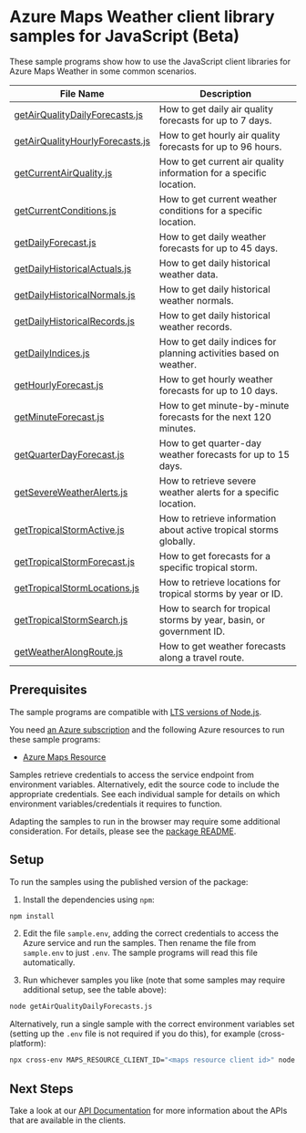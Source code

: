 # Azure Maps Weather client library samples for JavaScript (Beta)

These sample programs show how to use the JavaScript client libraries for Azure Maps Weather in some common scenarios.

| **File Name**                                             | **Description**                                                    |
|-----------------------------------------------------------|--------------------------------------------------------------------|
| [getAirQualityDailyForecasts.js][getairqualitydaily]      | How to get daily air quality forecasts for up to 7 days.           |
| [getAirQualityHourlyForecasts.js][getairqualityhourly]    | How to get hourly air quality forecasts for up to 96 hours.        |
| [getCurrentAirQuality.js][getcurrentairquality]           | How to get current air quality information for a specific location. |
| [getCurrentConditions.js][getcurrentconditions]           | How to get current weather conditions for a specific location.     |
| [getDailyForecast.js][getdailyforecast]                   | How to get daily weather forecasts for up to 45 days.              |
| [getDailyHistoricalActuals.js][getdailyhistoricalactuals] | How to get daily historical weather data.                          |
| [getDailyHistoricalNormals.js][getdailyhistoricalnormals] | How to get daily historical weather normals.                       |
| [getDailyHistoricalRecords.js][getdailyhistoricalrecords] | How to get daily historical weather records.                       |
| [getDailyIndices.js][getdailyindices]                     | How to get daily indices for planning activities based on weather. |
| [getHourlyForecast.js][gethourlyforecast]                 | How to get hourly weather forecasts for up to 10 days.             |
| [getMinuteForecast.js][getminuteforecast]                 | How to get minute-by-minute forecasts for the next 120 minutes.    |
| [getQuarterDayForecast.js][getquarterdayforecast]         | How to get quarter-day weather forecasts for up to 15 days.        |
| [getSevereWeatherAlerts.js][getsevereweatheralerts]       | How to retrieve severe weather alerts for a specific location.     |
| [getTropicalStormActive.js][gettropicalstormactive]       | How to retrieve information about active tropical storms globally. |
| [getTropicalStormForecast.js][gettropicalstormforecast]   | How to get forecasts for a specific tropical storm.                |
| [getTropicalStormLocations.js][gettropicalstormlocations] | How to retrieve locations for tropical storms by year or ID.       |
| [getTropicalStormSearch.js][gettropicalstormsearch]       | How to search for tropical storms by year, basin, or government ID. |
| [getWeatherAlongRoute.js][getweatheralongroute]           | How to get weather forecasts along a travel route.                 |

## Prerequisites

The sample programs are compatible with [LTS versions of Node.js](https://github.com/nodejs/release#release-schedule).

You need [an Azure subscription][freesub] and the following Azure resources to run these sample programs:

- [Azure Maps Resource][createinstance_azuremapsresource]

Samples retrieve credentials to access the service endpoint from environment variables. Alternatively, edit the source code to include the appropriate credentials. See each individual sample for details on which environment variables/credentials it requires to function.

Adapting the samples to run in the browser may require some additional consideration. For details, please see the [package README][package].

## Setup

To run the samples using the published version of the package:

1. Install the dependencies using `npm`:

```bash
npm install
```

2. Edit the file `sample.env`, adding the correct credentials to access the Azure service and run the samples. Then rename the file from `sample.env` to just `.env`. The sample programs will read this file automatically.

3. Run whichever samples you like (note that some samples may require additional setup, see the table above):

```bash
node getAirQualityDailyForecasts.js
```

Alternatively, run a single sample with the correct environment variables set (setting up the `.env` file is not required if you do this), for example (cross-platform):

```bash
npx cross-env MAPS_RESOURCE_CLIENT_ID="<maps resource client id>" node getAirQualityDailyForecasts.js
```

## Next Steps

Take a look at our [API Documentation][apiref] for more information about the APIs that are available in the clients.

[getairqualitydaily]: https://github.com/Azure/azure-sdk-for-js/blob/main/sdk/maps/maps-weather-rest/samples/v1-beta/javascript/getAirQualityDailyForecasts.js
[getairqualityhourly]: https://github.com/Azure/azure-sdk-for-js/blob/main/sdk/maps/maps-weather-rest/samples/v1-beta/javascript/getAirQualityHourlyForecasts.js
[getcurrentairquality]: https://github.com/Azure/azure-sdk-for-js/blob/main/sdk/maps/maps-weather-rest/samples/v1-beta/javascript/getCurrentAirQuality.js
[getcurrentconditions]: https://github.com/Azure/azure-sdk-for-js/blob/main/sdk/maps/maps-weather-rest/samples/v1-beta/javascript/getCurrentConditions.js
[getdailyforecast]: https://github.com/Azure/azure-sdk-for-js/blob/main/sdk/maps/maps-weather-rest/samples/v1-beta/javascript/getDailyForecast.js
[getdailyhistoricalactuals]: https://github.com/Azure/azure-sdk-for-js/blob/main/sdk/maps/maps-weather-rest/samples/v1-beta/javascript/getDailyHistoricalActuals.js
[getdailyhistoricalnormals]: https://github.com/Azure/azure-sdk-for-js/blob/main/sdk/maps/maps-weather-rest/samples/v1-beta/javascript/getDailyHistoricalNormals.js
[getdailyhistoricalrecords]: https://github.com/Azure/azure-sdk-for-js/blob/main/sdk/maps/maps-weather-rest/samples/v1-beta/javascript/getDailyHistoricalRecords.js
[getdailyindices]: https://github.com/Azure/azure-sdk-for-js/blob/main/sdk/maps/maps-weather-rest/samples/v1-beta/javascript/getDailyIndices.js
[gethourlyforecast]: https://github.com/Azure/azure-sdk-for-js/blob/main/sdk/maps/maps-weather-rest/samples/v1-beta/javascript/getHourlyForecast.js
[getminuteforecast]: https://github.com/Azure/azure-sdk-for-js/blob/main/sdk/maps/maps-weather-rest/samples/v1-beta/javascript/getMinuteForecast.js
[getquarterdayforecast]: https://github.com/Azure/azure-sdk-for-js/blob/main/sdk/maps/maps-weather-rest/samples/v1-beta/javascript/getQuarterDayForecast.js
[getsevereweatheralerts]: https://github.com/Azure/azure-sdk-for-js/blob/main/sdk/maps/maps-weather-rest/samples/v1-beta/javascript/getSevereWeatherAlerts.js
[gettropicalstormactive]: https://github.com/Azure/azure-sdk-for-js/blob/main/sdk/maps/maps-weather-rest/samples/v1-beta/javascript/getTropicalStormActive.js
[gettropicalstormforecast]: https://github.com/Azure/azure-sdk-for-js/blob/main/sdk/maps/maps-weather-rest/samples/v1-beta/javascript/getTropicalStormForecast.js
[gettropicalstormlocations]: https://github.com/Azure/azure-sdk-for-js/blob/main/sdk/maps/maps-weather-rest/samples/v1-beta/javascript/getTropicalStormLocations.js
[gettropicalstormsearch]: https://github.com/Azure/azure-sdk-for-js/blob/main/sdk/maps/maps-weather-rest/samples/v1-beta/javascript/getTropicalStormSearch.js
[getweatheralongroute]: https://github.com/Azure/azure-sdk-for-js/blob/main/sdk/maps/maps-weather-rest/samples/v1-beta/javascript/getWeatherAlongRoute.js
[apiref]: https://docs.microsoft.com/javascript/api/@azure-rest/maps-weather
[freesub]: https://azure.microsoft.com/free/
[createinstance_azuremapsresource]: https://docs.microsoft.com/azure/azure-maps/how-to-create-template
[package]: https://github.com/Azure/azure-sdk-for-js/tree/main/sdk/maps/maps-weather-rest/README.md